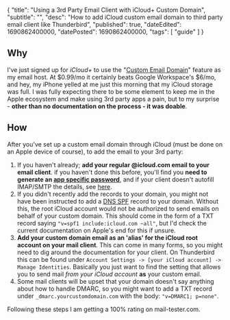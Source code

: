 {
  "title": "Using a 3rd Party Email Client with iCloud+ Custom Domain",
  "subtitle": "",
  "desc": "How to add iCloud custom email domain to third party email client like Thunderbird",
  "published": true,
  "dateEdited": 1690862400000,
  "datePosted": 1690862400000,
  "tags": [ "guide" ]
}
<!--# START POST #-->

## Why
I've just signed up for *iCloud+* to use the "[Custom Email Domain](https://support.apple.com/en-us/HT212514)" feature as my email host. At $0.99/mo it certainly beats Google Workspace's $6/mo, and hey, my iPhone yelled at me just this morning that my iCloud storage was full. I was fully expecting there to be some element to keep me in the Apple ecosystem and make using 3rd party apps a pain, but to my surprise - **other than no documentation on the process - it was doable**.

## How
After you've set up a custom email domain through iCloud (must be done on an Apple device of course), to add the email to your 3rd party:
1. If you haven't already; **add your regular @icloud.com email to your email client**. if you haven't done this before, you'll find you **need to generate an [app specific password](https://support.apple.com/en-us/HT204397)**, and if your client doesn't autofill IMAP/SMTP the details, see [here](https://support.apple.com/en-us/102525).
2. If you didn't recently add the records to your domain, you might not have been instructed to add a [DNS SPF](https://www.cloudflare.com/learning/dns/dns-records/dns-spf-record/) record to your domain. Without this, the root iCloud account would not be authorized to send emails on behalf of your custom domain. This should come in the form of a TXT record saying `"v=spf1 include:icloud.com ~all"`, but I'd check the current documentation on Apple's end for this if unsure.
3. **Add your custom domain email as an 'alias' for the iCloud root account on your mail client**. This can come in many forms, so you might need to dig around the documentation for your client. On Thunderbird this can be found under `Account Settings -> [your iCloud account] -> Manage Identities`. Basically you just want to find the setting that allows you to send mail *from your iCloud account* **as** your custom email.
4. Some mail clients will be upset that your domain doesn't say anything about how to handle DMARC, so you might want to add a TXT record under `_dmarc.yourcustomdomain.com` with the body: `"v=DMARC1; p=none"`.

Following these steps I am getting a 100% rating on mail-tester.com.
